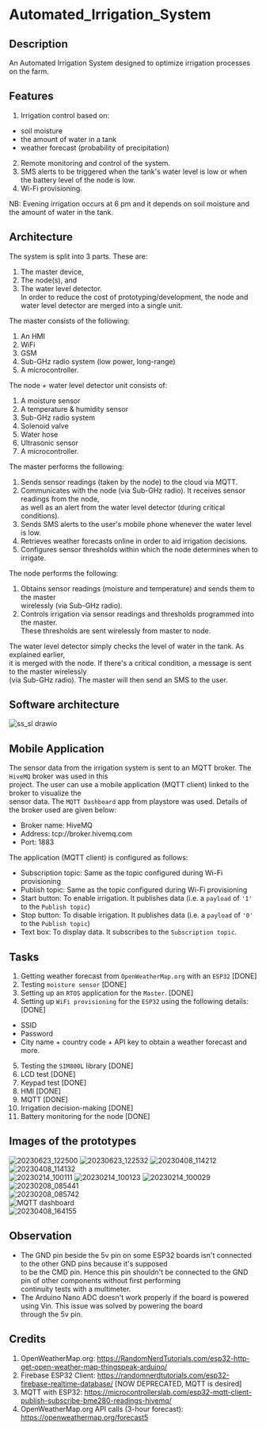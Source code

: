 # Automated_Irrigation_System

## Description  
An Automated Irrigation System designed to optimize irrigation processes on the farm.    

## Features   
1. Irrigation control based on:   
  - soil moisture 
  - the amount of water in a tank  
  - weather forecast (probability of precipitation)  
2. Remote monitoring and control of the system.    
3. SMS alerts to be triggered when the tank's water level is low or when the battery level of the node is low. 
4. Wi-Fi provisioning.  

NB: Evening irrigation occurs at 6 pm and it depends on soil moisture and the amount of water in the tank.   

## Architecture  
The system is split into 3 parts. These are:  
1. The master device,    
2. The node(s), and  
3. The water level detector.  
In order to reduce the cost of prototyping/development, the node and water level detector are merged into a single unit.  

The master consists of the following:  
1. An HMI     
2. WiFi   
3. GSM   
4. Sub-GHz radio system (low power, long-range)  
5. A microcontroller.  

The node + water level detector unit consists of:  
1. A moisture sensor  
2. A temperature & humidity sensor    
3. Sub-GHz radio system  
4. Solenoid valve  
5. Water hose  
6. Ultrasonic sensor  
7. A microcontroller.  

The master performs the following:  
1. Sends sensor readings (taken by the node) to the cloud via MQTT.  
2. Communicates with the node (via Sub-GHz radio). It receives sensor readings from the node,  
as well as an alert from the water level detector (during critical conditions).     
3. Sends SMS alerts to the user's mobile phone whenever the water level is low.    
4. Retrieves weather forecasts online in order to aid irrigation decisions.  
5. Configures sensor thresholds within which the node determines when to irrigate.   

The node performs the following:  
1. Obtains sensor readings (moisture and temperature) and sends them to the master   
wirelessly (via Sub-GHz radio).  
2. Controls irrigation via sensor readings and thresholds programmed into the master.  
These thresholds are sent wirelessly from master to node.  

The water level detector simply checks the level of water in the tank. As explained earlier,  
it is merged with the node. If there's a critical condition, a message is sent to the master wirelessly  
(via Sub-GHz radio). The master will then send an SMS to the user.  

## Software architecture  
![ss_sl drawio](https://user-images.githubusercontent.com/46250887/224769995-1d8432c9-96d5-4adb-b228-826eac6d4588.png)  

## Mobile Application  
The sensor data from the irrigation system is sent to an MQTT broker. The ``HiveMQ`` broker was used in this  
project. The user can use a mobile application (MQTT client) linked to the broker to visualize the  
sensor data. The ``MQTT Dashboard`` app from playstore was used. Details of the broker used are given below:  

- Broker name: HiveMQ  
- Address: tcp://broker.hivemq.com  
- Port: 1883  

The application (MQTT client) is configured as follows:  
- Subscription topic: Same as the topic configured during Wi-Fi provisioning
- Publish topic: Same as the topic configured during Wi-Fi provisioning
- Start button: To enable irrigation. It publishes data (i.e. a ``payload`` of `` '1' `` to the ``Publish topic``)  
- Stop button: To disable irrigation. It publishes data (i.e. a ``payload`` of `` '0' `` to the ``Publish topic``)
- Text box: To display data. It subscribes to the ``Subscription topic``.   

## Tasks  
1. Getting weather forecast from ``OpenWeatherMap.org`` with an ``ESP32`` [DONE]        
2. Testing ``moisture sensor`` [DONE]    
3. Setting up an ``RTOS`` application for the ``Master``.  [DONE]  
4. Setting up ``WiFi provisioning`` for the ``ESP32`` using the following details: [DONE]  
- SSID  
- Password  
- City name + country code + API key to obtain a weather forecast and more.  
5. Testing the ``SIM800L`` library [DONE]  
6. LCD test [DONE]  
7. Keypad test  [DONE]  
8. HMI [DONE]   
9. MQTT [DONE]  
10. Irrigation decision-making [DONE]   
11. Battery monitoring for the node [DONE]    

## Images of the prototypes
![20230623_122500](https://github.com/MUDAL/Automated-Irrigation-System/assets/46250887/e99107a3-3344-4c45-bfb0-6239724fbc4b)
![20230623_122532](https://github.com/MUDAL/Automated-Irrigation-System/assets/46250887/3030ec1d-fa8b-4f9e-a17f-2eed484baaa1)
![20230408_114212](https://user-images.githubusercontent.com/46250887/230763241-ff751680-f3bf-472a-a32d-2395808fdcdb.jpg)  
![20230408_114132](https://user-images.githubusercontent.com/46250887/230763270-3a0bf62c-e23b-472f-9812-4653e6b8b9cd.jpg)   
![20230214_100111](https://user-images.githubusercontent.com/46250887/218693879-73e67614-5af9-423c-8325-8bc9774a5427.jpg)
![20230214_100123](https://user-images.githubusercontent.com/46250887/218694133-0fc30c0f-23cc-47db-8af6-e70f6a2a6c4d.jpg)
![20230214_100029](https://user-images.githubusercontent.com/46250887/218694005-0c281f36-b9c9-49fc-a606-627eb4c2ca4c.jpg)
![20230208_085441](https://user-images.githubusercontent.com/46250887/217487152-40a2b927-eecf-4694-b2be-4e5b8109bda4.jpg)  
![20230208_085742](https://user-images.githubusercontent.com/46250887/217489647-36b613c2-e0d3-4223-aa7e-426ae2b9ebce.jpg)  
![MQTT dashboard](https://user-images.githubusercontent.com/46250887/222798335-11319a68-478c-46b1-a83a-e7d2179cc261.jpg)  
![20230408_164155](https://user-images.githubusercontent.com/46250887/230763356-eeeff724-2479-4ee6-bb76-c9c0a20ad5fb.jpg)  

## Observation  
- The GND pin beside the 5v pin on some ESP32 boards isn't connected to the other GND pins because it's supposed  
to be the CMD pin. Hence this pin shouldn't be connected to the GND pin of other components without first performing   
continuity tests with a multimeter.  
- The Arduino Nano ADC doesn't work properly if the board is powered using Vin. This issue was solved by powering the board  
through the 5v pin.  

## Credits  
1. OpenWeatherMap.org: https://RandomNerdTutorials.com/esp32-http-get-open-weather-map-thingspeak-arduino/   
2. Firebase ESP32 Client: https://randomnerdtutorials.com/esp32-firebase-realtime-database/  [NOW DEPRECATED, MQTT is desired]  
3. MQTT with ESP32: https://microcontrollerslab.com/esp32-mqtt-client-publish-subscribe-bme280-readings-hivemq/    
4. OpenWeatherMap.org API calls (3-hour forecast): https://openweathermap.org/forecast5  
